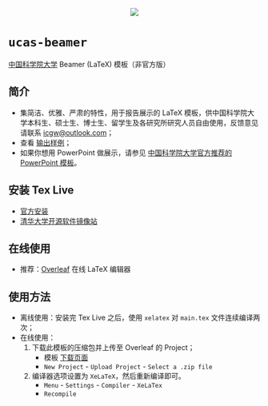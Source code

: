 <p align="center"><img src="http://www.ucas.ac.cn/newStyle/images/lougou.png"></p>

# `ucas-beamer`
[中国科学院大学](http://www.ucas.ac.cn/) Beamer (LaTeX) 模板（非官方版）

## 简介
* 集简洁、优雅、严肃的特性，用于报告展示的 LaTeX 模板，供中国科学院大学本科生、硕士生、博士生、留学生及各研究所研究人员自由使用，反馈意见请联系 [icgw@outlook.com](mailto:icgw@outlook.com)；
* 查看 [输出样例](template.pdf)；
* 如果你想用 PowerPoint 做展示，请参见 [中国科学院大学官方推荐的 PowerPoint 模板](http://onestop.ucas.ac.cn/home/infob/b2462d0c-c1cf-468a-96d8-d3e22acbbd51/2)。

## 安装 Tex Live
* [官方安装](https://www.tug.org/texlive/)
* [清华大学开源软件镜像站](https://mirrors.tuna.tsinghua.edu.cn/CTAN/systems/texlive/)

## 在线使用
* 推荐：[Overleaf](https://www.overleaf.com) 在线 LaTeX 编辑器

## 使用方法
* 离线使用：安装完 Tex Live 之后，使用 `xelatex` 对 `main.tex` 文件连续编译两次；
* 在线使用：
    1. 下载此模板的压缩包并上传至 Overleaf 的 Project；
        - 模板 [下载页面](https://github.com/icgw/ucas-beamer/releases)
        - `New Project` - `Upload Project` - `Select a .zip file`
    2. 编译器选项设置为 `XeLaTeX`，然后重新编译即可。
        - `Menu` - `Settings` - `Compiler` - `XeLaTex`
        - `Recompile`